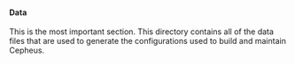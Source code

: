 #### Data

This is the most important section. This directory contains all of the data files that are used to generate the configurations used to build and maintain Cepheus.

